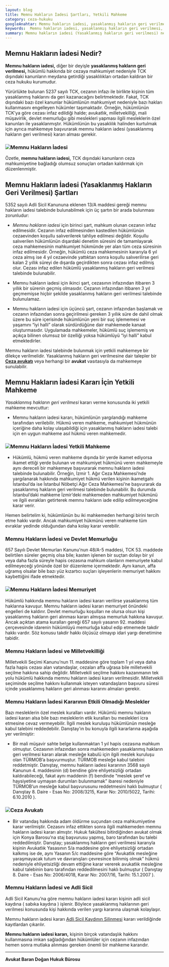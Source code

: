 ```yaml
---
layout: blog
title: Memnu Hakların İadesi Şartları, Yetkili Mahkeme
category: ceza-hukuku
googleAnahtar: Memnu hakların iadesi, yasaklanmış hakların geri verilmesi, yetkili mahkeme, Ceza avukatı, avukat, ağır ceza avukatı, bakırköy avukat, ataköy, istanbul avukat
keywords:  Memnu hakların iadesi, yasaklanmış hakların geri verilmesi, Memnu hakalrın iadesi ve devlet memurluğu, memnu hakların iadesi kararı yetkili mahkeme, Ceza avukatı, avukat, ağır ceza avukatı, bakırköy avukat, ataköy avukat, istanbul avukat
summary: Memnu hakların iadesi (Yasaklanmış hakların geri verilmesi) nedir? Memnu hakların iadesi şartları, Memnu hakların iadesi kararı için yetkili mahkeme, Milletvekilliği, Devlet memurluğu ve memnu hakların iadesi kararı
---
```

## Memnu Hakların İadesi Nedir?

**Memnu hakların iadesi,** diğer bir deyişle **yasaklanmış hakların geri verilmesi,** hükümlü hakkında bir cezaya mahkumiyet nedeniyle TCK dışındaki kanunların meydana getirdiği yasaklılıkları ortadan kaldıran bir ceza hukuku kurumudur.

Yürürlükte bulunan 5237 sayılı TCK, cezanın infazı ile birlikte kişinin tüm yasaklanmış haklarını da geri kazanacağını belirtmektedir. Fakat, TCK dışındaki bazı özel kanunlar hükümlünün mahkumiyet nedeniyle bazı hakları kullanmasını engelleyen hükümler taşımaktadır. Örneğin, hükümlünün TCK’ya göre cezası infaz edildiği halde; avukatlık, milletvekilliği, mali müşavirlik, devlet memurluğu gibi meslekleri yapması ilgili mesleklerin özel kanunları ile yasaklanmıştır.  Hükümlünün bu yasaklılık halinden kurtulmak için ayrıca mahkemeye başvurarak memnu hakların iadesi (yasaklanmış hakların geri verilmesi) kararı alması gerekir.

### ![Memnu Hakların İadesi](https://camo.githubusercontent.com/7703e035b6a51f91f30047eff6502da56d496f72/687474703a2f2f692e68697a6c69726573696d2e636f6d2f4c346b6a76302e6a7067 "Memnu Hakların İadesi")

Özetle, **memnu hakların iadesi,** TCK dışındaki kanunların ceza mahkumiyetine bağladığı olumsuz sonuçları ortadan kaldırmak için düzenlenmiştir.

## Memnu Hakların İadesi (Yasaklanmış Hakların Geri Verilmesi) Şartları

5352 sayılı Adli Sicil Kanununa eklenen 13/A maddesi gereği memnu hakların iadesi talebinde bulunabilmek için üç şartın bir arada bulunması zorunludur:

* *Memnu hakların iadesi* için birinci şart, mahkum olunan cezanın infaz edilmesidir. Cezanın infaz edilmesinden kastedilen hükümlünün cezaevinden koşullu salıverilerek tahliye edilmesi değildir. Koşullu salıverilen hükümlünün dışardaki denetim süresini de tamamlayarak ceza mahkemesinin mahkumiyet hükmünde yer alan tüm ceza süresinin infaz edilmesidir. Örneğin, hükümlü ceza mahkemesinin kararıyla 6 yıl ceza almış ise 4 yıl cezaevinde yattıktan sonra koşullu salıverilirse geri kalan 2 yıllık süreyi de dışarda geçirdikten sonra cezası infaz edilmiş olur. Cezası infaz edilen hükümlü yasaklanmış hakların geri verilmesi talebinde bulunabilir.

* Memnu hakların iadesi için ikinci şart, cezasının infazından itibaren 3 yıllık bir sürenin geçmiş olmasıdır. Cezanın infazından itibaren 3 yıl geçmemişse hiçbir şekilde yasaklanmış hakların geri verilmesi talebinde bulunulamaz.

* Memnu hakların iadesi için üçüncü şart, cezanın infazından başlamak ve cezanın infazından sonra geçirilmesi gereken 3 yıllık süre de dahil olmak üzere bu süre içerisinde hükümlünün yeni bir suç işlememesi ve yaşamını  “iyi halli” olarak sürdürdüğüne dair mahkemede kanaat oluşturmasıdır. Uygulamada mahkemeler, hükümlü suç işlememiş ve açıkça bilinen olumsuz bir özelliği yoksa hükümlüyü “iyi halli” kabul etmektedirler.

Memnu hakların iadesi talebinde bulunmak için yetkili mahkemeye bir dilekçe verilmelidir. Yasaklanmış hakların geri verilmesine dair talepler bir [**Ceza avukatı**](http://barandogan.av.tr/blog/ceza-hukuku/ceza-avukatinin-islevi.html) veya herhangi bir **avukat** vasıtasıyla da mahkemeye sunulabilir.

## Memnu Hakların İadesi Kararı İçin Yetkili Mahkeme

*Yasaklanmış hakların geri verilmesi* kararı verme konusunda iki yetkili mahkeme mevcuttur:

* Memnu hakların iadesi kararı, hükümlünün yargılandığı mahkeme tarafından verilebilir. Hükmü veren mahkeme, mahkumiyet hükmünün içeriğine daha kolay ulaşabildiği için yasaklanmış hakların iadesi talebi için en uygun mahkeme asıl hükmü veren mahkemedir.

### ![Memnu Hakların İadesi Yetkili Mahkeme](https://camo.githubusercontent.com/d72a65133f138f858c2cf2a0f7ed347796ba6e9c/687474703a2f2f692e68697a6c69726573696d2e636f6d2f3361726b4a352e6a7067 "Memnu Hakların İadesi Yetkili Mahkeme")

* Hükümlü, hükmü veren mahkeme dışında bir yerde ikamet ediyorsa ikamet ettiği yerde bulunan ve mahkumiyet hükmünü veren mahkemeyle aynı dereceli bir mahkemeye başvurarak memnu hakların iadesi talebinde bulunabilir. Örneğin, İzmir 1. Ağır Ceza Mahkemesi’nde yargılanarak hakkında mahkumiyet hükmü verilen kişinin ikametgahı İstanbul’da ise İstanbul Nöbetçi Ağır Ceza Mahkemesi’ne başvurarak da yasaklanmış hakların geri verilmesi talebinde bulunabilir. Bu durumda İstanbul’daki mahkeme İzmir’deki mahkemeden mahkumiyet hükmünü ve ilgili evrakları getirterek memnu hakların iade edilip edilmeyeceğine karar verir.

Hemen belirtelim ki, hükümlünün bu iki mahkemeden herhangi birini tercih etme hakkı vardır. Ancak mahkumiyet hükmünü veren mahkeme tüm evraklar yedinde olduğundan daha kolay karar verebilir.

### Memnu Hakların İadesi ve Devlet Memurluğu

657 Sayılı Devlet Memurları Kanunu'nun 48/A-5 maddesi, TCK 53. maddede belirtilen süreler geçmiş olsa bile; kasten işlenen bir suçtan dolayı bir yıl veya daha fazla süreyle hapis cezasına mahkum olanların memuriyete kabul edilmeyeceği yönünde özel bir düzenleme içermektedir. Aynı kanun, affa uğramış olsalar bile bazı yüz kızartıcı suçları işleyenlerin memuriyet hakkını kaybettiğini ifade etmektedir.

### ![Memnu Hakların İadesi Memuriyet](https://camo.githubusercontent.com/175a5683fd4f2c859f0413b41932dc8578d46867/687474703a2f2f692e68697a6c69726573696d2e636f6d2f33617234576a2e6a7067 "Yasaklanmış Hakların Geri Alınması ve Memurluk")

Hükümlü hakkında memnu hakların iadesi kararı verilirse yasaklanmış tüm haklarına kavuşur. Memnu hakların iadesi kararı memuriyet önündeki engelleri de kaldırır. Devlet memurluğu koşulları ne olursa olsun kişi yasaklanmış hakların geri alınması kararı almışsa memurluk hakkına kavuşur. Ancak açıktan atama kuralları gereği 657 sayılı yasanın 92. maddesi çerçevesinde idarenin hükümlüyü memurluğa kabul edip etmemede takdir hakkı vardır. Söz konusu takdir hakkı ölçüsüz olmayıp idari yargı denetimine tabidir.

### Memnu Hakların İadesi ve Milletvekilliği

Milletvekili Seçimi Kanunu’nun 11. maddesine  göre toplam 1 yıl veya daha fazla hapis cezası alan vatandaşlar, cezaları affa uğrasa bile milletvekili seçilme hakkına sahip değildir. Milletvekili seçilme hakkını kazanmanın tek yolu hükümlü hakkında memnu hakların iadesi kararı verilmesidir. Milletvekili seçiminde seçilme hakkını kullanmak isteyen vatandaşların başvuru süresi içinde yasaklanmış hakların geri alınması kararını almaları gerekir.


### Memnu Hakların İadesi Kararının Etkili Olmadığı Meslekler

Bazı mesleklerin özel meslek kuralları vardır. Hükümlü memnu hakların iadesi kararı alsa bile bazı mesleklerin etik kuralları bu meslekleri icra etmesine cevaz vermeyebilir. İlgili meslek kuruluşu hükümlünün mesleğe kabul talebini reddedebilir. Danıştay’ın bu konuyla ilgili kararlarına aşağıda yer verilmiştir:

* Bir mali müşavir sahte belge kullanmaktan 1 yıl hapis cezasına mahkum olmuştur. Cezasının infazından sonra mahkemeden yasaklanmış hakların geri verilmesi kararı alarak mesleğe kabulü için ilgili meslek kuruluşu olan TÜRMOB’a başvurmuştur. TÜRMOB mesleğe kabul talebini reddetmiştir. Danıştay, memnu hakların iadesi kararının 3568 sayılı Kanunun 4. maddesinin (d) bendine göre ehliyetsizliği ortadan kaldırabileceği, fakat  aynı maddenin (f) bendinde “meslek şeref ve haysiyetine uymayan durumları bulunmamak” ibaresi nedeniyle TÜRMOB’un mesleğe kabul başvurusunu reddetmesini haklı bulmuştur ( Danıştay 8. Daire  -  Esas No: 2008/3215, Karar No: 2010/5022, Tarihi: 6.10.2010 ).


### ![Ceza Avukatı](https://camo.githubusercontent.com/c0a7bfecac08e07d324171676ddd5c3d05a51fde/687474703a2f2f692e68697a6c69726573696d2e636f6d2f6a6a3267796e2e6a7067 "Ceza Avukatı")

* Bir vatandaş hakkında adam öldürme suçundan ceza mahkumiyetine karar verilmiştir. Cezasını infaz ettikten sonra ilgili mahkemeden memnu hakların iadesi kararı almıştır. Hukuk fakültesi bitirdiğinden avukat olmak için  Konya Barosu’na staj başvurusu yapmış, baro tarafından bu talebi reddedilmiştir. Danıştay; yasaklanmış hakların geri verilmesi kararıyla kişinin Avukatlık Yasasının 5/a maddesine göre ehliyetsizliği ortadan kalkmış ise de, aynı Yasanın 5/c maddesine göre “Avukatlık mesleğine yaraşmayacak tutum ve davranışları çevresince bilinmiş olmak” hükmü nedeniyle ehliyetsizliği devam ettiğine karar vererek avukatlık mesleğine kabul talebinin baro tarafından reddedilmesini haklı bulmuştur ( Danıştay 8. Daire  -  Esas No: 2006/4018, Karar No: 2007/16, Tarihi: 15.1.2007 ).

### Memnu Hakların İadesi ve Adli Sicil

Adli Sicil Kanunu’na göre memnu hakların iadesi kararı kişinin adli sicil kaydına ( sabıka kaydına ) işlenir. Böylece yasaklanmış haklarının geri verilmesi konusunda kişi hakkında verilen yargı kararına ulaşmak kolaylaşır.

Memnu hakların iadesi kararı [Adli Sicil Kaydının Silinmesi](http://barandogan.av.tr/blog/ceza-hukuku/adli-sicil-kaydinin-silinmesi-dilekce-ornegi.html) kararı verildiğinde kayıtlardan çıkarılır.

**Memnu hakların iadesi kararı,** kişinin birçok vatandaşlık hakkını kullanmasına imkan sağladığından hükümlüler için cezanın infazından hemen sonra mutlaka alınması gereken önemli bir mahkeme kararıdır.

______________________________________________________________________________________________________________________________________

**Avukat Baran Doğan Hukuk Bürosu**


